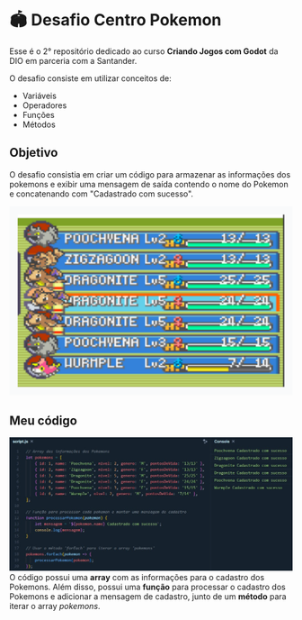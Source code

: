 # 🏟️ Desafio Centro Pokemon

Esse é o 2° repositório dedicado ao curso **Criando Jogos com Godot** da DIO em parceria com a Santander. 

O desafio consiste em utilizar conceitos de:
- Variáveis
- Operadores
- Funções 
- Métodos

## Objetivo

O desafio consistia em criar um código para armazenar as informações dos pokemons e exibir uma mensagem de saída contendo o nome do Pokemon e concatenando com "Cadastrado com sucesso".

![pokemons](/assets/pokemons.png)

## Meu código
![código](/assets/codigo.jpeg)
O código possui uma **array** com as informações para o cadastro dos Pokemons. Além disso, possui uma **função** para processar o cadastro dos Pokemons e adicionar a mensagem de cadastro, junto de um **método** para iterar o array *pokemons*.
